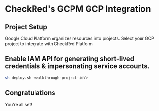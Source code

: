 # CheckRed's GCPM GCP Integration

## Project Setup

Google Cloud Platform organizes resources into projects.
Select your GCP project to integrate with CheckRed Platform
<walkthrough-project-setup></walkthrough-project-setup>

## Enable IAM API for generating short-lived credentials & impersonating service accounts. 
```bash
sh deploy.sh <walkthrough-project-id/>
```

## Congratulations

<walkthrough-conclusion-trophy></walkthrough-conclusion-trophy>

You’re all set!
